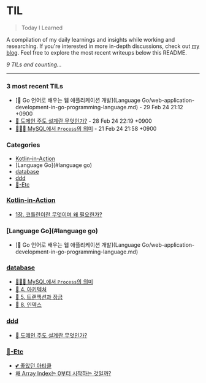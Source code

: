 # TIL
> Today I Learned

A compilation of my daily learnings and insights while working and researching.
If you're interested in more in-depth discussions, check out [my blog][1].
Feel free to explore the most recent writeups below this README.


_9 TILs and counting..._

---

### 3 most recent TILs

- [📖 Go 언어로 배우는 웹 애플리케이션 개발](Language Go/web-application-development-in-go-programming-language.md) - 29 Feb 24 21:12 +0900
- [📖 도메인 주도 설계란 무엇인가?](ddd/domain-driven-design-quickly.md) - 28 Feb 24 22:19 +0900
- [👩🏻‍💻 MySQL에서 `Process`의 의미](database/MySQL에서-Process의-의미.md) - 21 Feb 24 21:58 +0900

### Categories

- [Kotlin-in-Action](#kotlin-in-action)
- [Language Go](#language go)
- [database](#database)
- [ddd](#ddd)
- [📌-Etc](#📌-etc)

### [Kotlin-in-Action](#kotlin-in-action)
- [1장. 코틀린이란 무엇이며 왜 필요한가?](Kotlin-in-Action/1-코틀린이란-무엇이며-왜-필요한가.md)

### [Language Go](#language go)
- [📖 Go 언어로 배우는 웹 애플리케이션 개발](Language Go/web-application-development-in-go-programming-language.md)

### [database](#database)
- [👩🏻‍💻 MySQL에서 `Process`의 의미](database/MySQL에서-Process의-의미.md)
- [📖 4. 아키텍처](database/real-mysql_4-아키텍처.md)
- [📖 5. 트랜잭션과 잠금](database/real-mysql_5-트랜잭션과-잠금.md)
- [📖 8. 인덱스](database/real-mysql_8-인덱스.md)

### [ddd](#ddd)
- [📖 도메인 주도 설계란 무엇인가?](ddd/domain-driven-design-quickly.md)

### [📌-Etc](#📌-etc)
- [💕 좋았던 아티클](📌-Etc/Reference-articles.md)
- [왜 Array Index는 0부터 시작하는 것일까?](📌-Etc/Why-does-the-Array-Index-start-from-Zero.md)

[1]: https://new-pow.tistory.com

